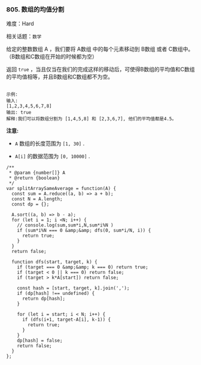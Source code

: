 ### 805. 数组的均值分割

难度：Hard

相关话题：`数学`

给定的整数数组 A ，我们要将 A数组 中的每个元素移动到 B数组 或者 C数组中。（B数组和C数组在开始的时候都为空）



返回 `true`  ，当且仅当在我们的完成这样的移动后，可使得B数组的平均值和C数组的平均值相等，并且B数组和C数组都不为空。



```

示例:
输入: 
[1,2,3,4,5,6,7,8]
输出: true
解释:我们可以将数组分割为 [1,4,5,8] 和 [2,3,6,7], 他们的平均值都是4.5。
```


**注意:** 




* `A`  数组的长度范围为  `[1, 30]` .

* `A[i]`  的数据范围为  `[0, 10000]` .




```
/**
 * @param {number[]} A
 * @return {boolean}
 */
var splitArraySameAverage = function(A) {
  const sum = A.reduce((a, b) => a + b);
  const N = A.length;
  const dp = {};

  A.sort((a, b) => b - a);
  for (let i = 1; i <N; i++) {
    // console.log(sum,sum*i,N,sum*i%N )
    if (sum*i%N === 0 &amp;&amp; dfs(0, sum*i/N, i)) {
      return true;
    }
  }
  return false;

  function dfs(start, target, k) {
    if (target === 0 &amp;&amp; k === 0) return true;
    if (target < 0 || k === 0) return false;
    if (target > k*A[start]) return false;

    const hash = [start, target, k].join(',');
    if (dp[hash] !== undefined) {
      return dp[hash];
    }

    for (let i = start; i < N; i++) {
      if (dfs(i+1, target-A[i], k-1)) {
        return true;
      }
    }
    dp[hash] = false;
    return false;
  } 
};
```

